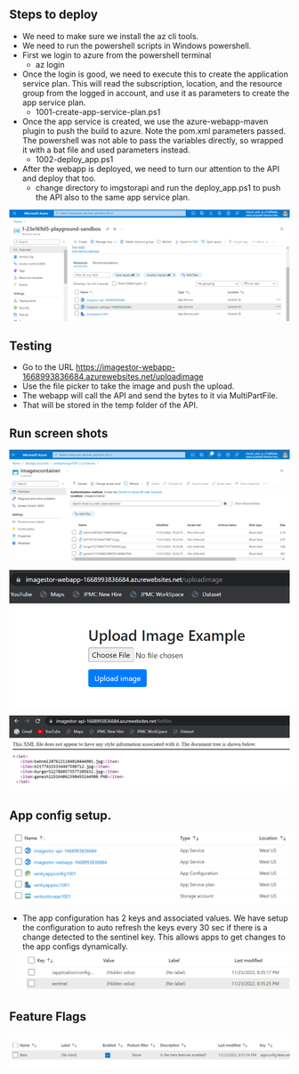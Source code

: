 ## Steps to deploy
* We need to make sure we install the az cli tools.
* We need to run the powershell scripts in  Windows powershell.
* First we login to azure from the powershell terminal 
    * az login
* Once the login is good, we need to execute this to create the application service plan. This will read the subscription, location, and the resource group from the logged in account, and use it as parameters to create the app service plan.
    * 1001-create-app-service-plan.ps1
* Once the app service is created, we use the azure-webapp-maven plugin to push the build to azure. Note the pom.xml parameters passed. The powershell was not able to pass the variables directly, so wrapped it with a bat file and used parameters instead. 
    * 1002-deploy_app.ps1
* After the webapp is deployed, we need to turn our attention to the API and deploy that too. 
    * change directory to imgstorapi and run the deploy_app.ps1 to push the API also to the same app service plan. 

![deployment_summary](../media/Deployment_Summary.PNG)

## Testing
* Go to the URL https://imagestor-webapp-1668993836684.azurewebsites.net/uploadimage
* Use the file picker to take the image and push the upload. 
* The webapp will call the API and send the bytes to it via MultiPartFile. 
* That will be stored in the temp folder of the API. 

## Run screen shots
![deployment_summary](../media/storage_account_files.PNG)

![homepage](../media/homepage.PNG)

![list_files](../media/listfiles.PNG)

## App config setup.
![list_files](../media/assets_with_app_config.PNG)

* The app configuration has 2 keys and associated values. We have setup the configuration to auto refresh the keys every 30 sec if there is a change detected to the sentinel key. This allows apps to get changes to the app configs dynamically. 
![list_files](../media/app_config_keys.PNG)

## Feature Flags
![list_files](../media/feature_flags.PNG)


